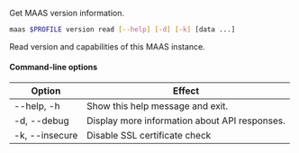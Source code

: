 Get MAAS version information.

```bash
maas $PROFILE version read [--help] [-d] [-k] [data ...] 
```

Read version and capabilities of this MAAS instance. 

#### Command-line options
| Option         | Effect                                        |
|----------------|-----------------------------------------------|
| --help, -h     | Show this help message and exit.              |
| -d, --debug    | Display more information about API responses. |
| -k, --insecure | Disable SSL certificate check                 |
